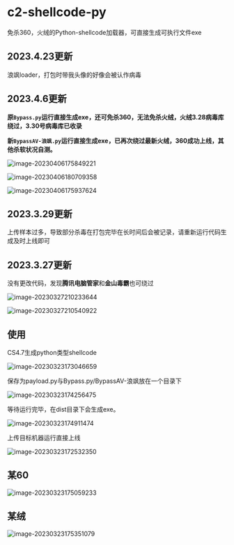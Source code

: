 # c2-shellcode-py
免杀360，火绒的Python-shellcode加载器，可直接生成可执行文件exe

## 2023.4.23更新
浪飒loader，打包时带我头像的好像会被认作病毒

## 2023.4.6更新

**原`Bypass.py`运行直接生成exe，还可免杀360，无法免杀火绒，火绒3.28病毒库绕过，3.30号病毒库已收录**

**新`BypassAV-浪飒.py`运行直接生成exe，已再次绕过最新火绒，360成功上线，其他杀软状况自测。**



![image-20230406175849221](https://img2023.cnblogs.com/blog/2411575/202304/2411575-20230406180433832-1347029140.png)

![image-20230406180709358](https://img2023.cnblogs.com/blog/2411575/202304/2411575-20230406180710010-930191902.png)

![image-20230406175937624](https://img2023.cnblogs.com/blog/2411575/202304/2411575-20230406180725107-1489772396.png)

## 2023.3.29更新

上传样本过多，导致部分杀毒在打包完毕在长时间后会被记录，请重新运行代码生成及时上线即可

## 2023.3.27更新

没有更改代码，发现**腾讯电脑管家**和**金山毒霸**也可绕过

![image-20230327210233644](https://img2023.cnblogs.com/blog/2411575/202303/2411575-20230327210404487-1102022697.png)

![image-20230327210540922](https://img2023.cnblogs.com/blog/2411575/202303/2411575-20230327210539969-230609198.png)



## 使用

CS4.7生成python类型shellcode

![image-20230323173046659](https://img2023.cnblogs.com/blog/2411575/202303/2411575-20230323173046883-891160038.png)

保存为payload.py与Bypass.py/BypassAV-浪飒放在一个目录下

![image-20230323174256475](https://img2023.cnblogs.com/blog/2411575/202303/2411575-20230323174256651-1588728063.png)

等待运行完毕，在dist目录下会生成exe。

![image-20230323174911474](https://img2023.cnblogs.com/blog/2411575/202303/2411575-20230323174917591-116118579.png)

上传目标机器运行直接上线

![image-20230323172532350](https://img2023.cnblogs.com/blog/2411575/202303/2411575-20230323172532786-689062764.png)

## 某60

![image-20230323175059233](https://img2023.cnblogs.com/blog/2411575/202303/2411575-20230323175059639-1587542681.png)

## 某绒

![image-20230323175351079](https://img2023.cnblogs.com/blog/2411575/202303/2411575-20230323175351380-242584426.png)
